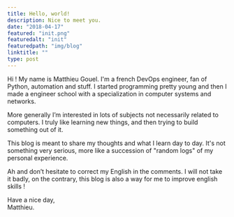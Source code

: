 ```yaml
---
title: Hello, world!
description: Nice to meet you.
date: "2018-04-17"
featured: "init.png"
featuredalt: "init"
featuredpath: "img/blog"
linktitle: ""
type: post
---
```


Hi ! My name is Matthieu Gouel. I'm a french DevOps engineer, fan of Python, automation and stuff. I started programming pretty young and then I made a engineer school with a specialization in computer systems and networks.

<!--more-->

More generally I’m interested in lots of subjects not necessarily related to computers. I truly like learning new things, and then trying to build something out of it.

This blog is meant to share my thoughts and what I learn day to day. It's not something very serious, more like a succession of "random logs" of my personal experience.

Ah and don’t hesitate to correct my English in the comments. I will not take it badly, on the contrary, this blog is also a way for me to improve english skills !

Have a nice day,  
Matthieu.
